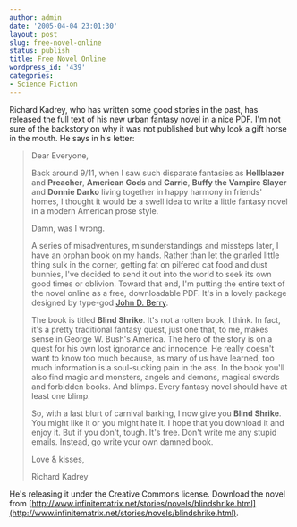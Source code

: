 ```yaml
---
author: admin
date: '2005-04-04 23:01:30'
layout: post
slug: free-novel-online
status: publish
title: Free Novel Online
wordpress_id: '439'
categories:
- Science Fiction
---
```


Richard Kadrey, who has written some good stories in the past, has
released the full text of his new urban fantasy novel in a nice PDF. I'm
not sure of the backstory on why it was not published but why look a
gift horse in the mouth. He says in his letter:

> Dear Everyone,
>
> Back around 9/11, when I saw such disparate fantasies as
> **Hellblazer** and **Preacher**, **American Gods** and **Carrie**,
> **Buffy the Vampire Slayer** and **Donnie Darko** living together in
> happy harmony in friends' homes, I thought it would be a swell idea to
> write a little fantasy novel in a modern American prose style.
>
> Damn, was I wrong.
>
> A series of misadventures, misunderstandings and missteps later, I
> have an orphan book on my hands. Rather than let the gnarled little
> thing sulk in the corner, getting fat on pilfered cat food and dust
> bunnies, I've decided to send it out into the world to seek its own
> good times or oblivion. Toward that end, I'm putting the entire text
> of the novel online as a free, downloadable PDF. It's in a lovely
> package designed by type-god [John D.
> Berry](http://www.creativepro.com/author/home/951.html).
>
> The book is titled **Blind Shrike**. It's not a rotten book, I think.
> In fact, it's a pretty traditional fantasy quest, just one that, to
> me, makes sense in George W. Bush's America. The hero of the story is
> on a quest for his own lost ignorance and innocence. He really doesn't
> want to know too much because, as many of us have learned, too much
> information is a soul-sucking pain in the ass. In the book you'll also
> find magic and monsters, angels and demons, magical swords and
> forbidden books. And blimps. Every fantasy novel should have at least
> one blimp.
>
> So, with a last blurt of carnival barking, I now give you **Blind
> Shrike**. You might like it or you might hate it. I hope that you
> download it and enjoy it. But if you don't, tough. It's free. Don't
> write me any stupid emails. Instead, go write your own damned book.
>
> Love & kisses,
>
> Richard Kadrey

He's releasing it under the Creative Commons license. Download the novel
from
[http://www.infinitematrix.net/stories/novels/blindshrike.html](http://www.infinitematrix.net/stories/novels/blindshrike.html).
